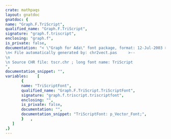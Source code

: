 ```yaml
---
crate: mathpaqs
layout: gnatdoc
gnatdoc: {
name: "Graph.F.TriScript",
qualified_name: "Graph.F.TriScript",
signature: "graph.f.triscript",
enclosing: "graph.f",
is_private: false,
documentation: "< \"Graph for Ada\" font package, format: 12-Jul-2003 >--\n< File automatically generated by: chr2vect.pas     >--\n\n Source CHR file: tscr.chr ; long font name: TriScript",
documentation_snippet: "",
variables:    [
       {
       name: "TriScriptFont",
       qualified_name: "Graph.F.TriScript.TriScriptFont",
       signature: "graph.f.triscript.triscriptfont",
       enclosing: "",
       is_private: false,
       documentation: "",
       documentation_snippet: "TriScriptFont: p_Vector_Font;",
       }   ,
   ]
,}
---
```


